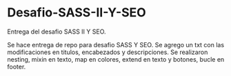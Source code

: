 # Desafio-SASS-II-Y-SEO
Entrega del desafio SASS II Y SEO.

Se hace entrega de repo para desafio SASS Y SEO.
Se agrego un txt con las modificaciones en titulos, encabezados y descripciones. 
Se realizaron nesting, mixin en texto, map en colores, extend en texto y botones, bucle en footer. 
